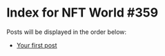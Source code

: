 # Index for NFT World #359
Posts will be displayed in the order below:

- [Your first post](./001-first.md)

